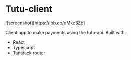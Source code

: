# Tutu-client
![screenshot][https://ibb.co/qMkc3Zb]

Client app to make payments using the tutu-api. Built with:
- React
- Typescript
- Tanstack router
